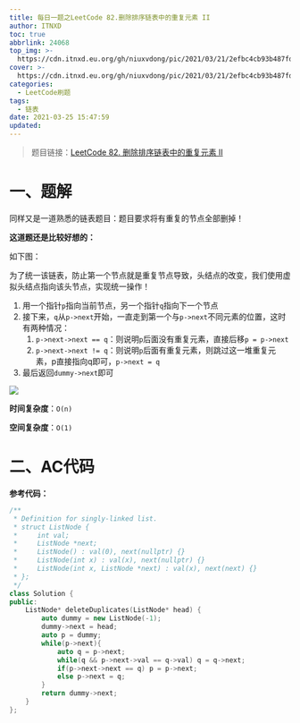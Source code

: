 ```yaml
---
title: 每日一题之LeetCode 82.删除排序链表中的重复元素 II
author: ITNXD
toc: true
abbrlink: 24068
top_img: >-
  https://cdn.itnxd.eu.org/gh/niuxvdong/pic/2021/03/21/2efbc4cb93b487fd05b4faaa113a1b7d.png
cover: >-
  https://cdn.itnxd.eu.org/gh/niuxvdong/pic/2021/03/21/2efbc4cb93b487fd05b4faaa113a1b7d.png
categories:
  - LeetCode刷题
tags:
  - 链表
date: 2021-03-25 15:47:59
updated:
---
```






> 题目链接：[LeetCode 82. 删除排序链表中的重复元素 II  ](https://leetcode-cn.com/problems/remove-duplicates-from-sorted-list-ii/)







# 一、题解





同样又是一道熟悉的链表题目：题目要求将有重复的节点全部删掉！









**这道题还是比较好想的：**



如下图：

为了统一该链表，防止第一个节点就是重复节点导致，头结点的改变，我们使用虚拟头结点指向该头节点，实现统一操作！

1. 用一个指针`p`指向当前节点，另一个指针`q`指向下一个节点
2. 接下来，`q`从`p->next`开始，一直走到第一个与`p->next`不同元素的位置，这时有两种情况：
   1. `p->next->next == q`：则说明`p`后面没有重复元素，直接后移`p = p->next`
   2. `p->next->next != q`：则说明`p`后面有重复元素，则跳过这一堆重复元素，p直接指向q即可，`p->next = q`
3. 最后返回`dummy->next`即可





![](https://cdn.itnxd.eu.org/gh/niuxvdong/pic/2021/03/25/161038bc9cc2562618f2d2640432e918.png)







**时间复杂度**：`O(n)`

**空间复杂度**：`O(1)`









# 二、AC代码



**参考代码：**



```c++
/**
 * Definition for singly-linked list.
 * struct ListNode {
 *     int val;
 *     ListNode *next;
 *     ListNode() : val(0), next(nullptr) {}
 *     ListNode(int x) : val(x), next(nullptr) {}
 *     ListNode(int x, ListNode *next) : val(x), next(next) {}
 * };
 */
class Solution {
public:
    ListNode* deleteDuplicates(ListNode* head) {
        auto dummy = new ListNode(-1);
        dummy->next = head;
        auto p = dummy;
        while(p->next){
            auto q = p->next;
            while(q && p->next->val == q->val) q = q->next;
            if(p->next->next == q) p = p->next;
            else p->next = q;
        }
        return dummy->next;
    }
};
```

